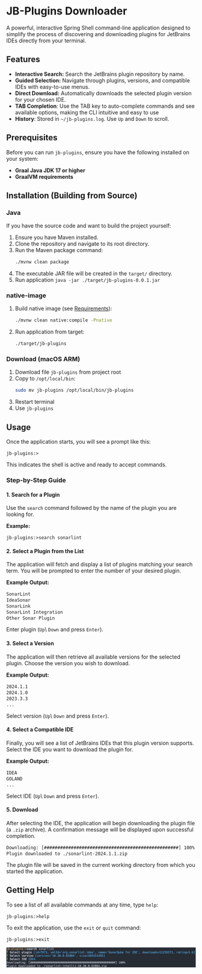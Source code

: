 # JB-Plugins Downloader

A powerful, interactive Spring Shell command-line application designed to simplify the process of discovering and downloading plugins for JetBrains IDEs directly from your terminal.

## Features

*   **Interactive Search:** Search the JetBrains plugin repository by name.
*   **Guided Selection:** Navigate through plugins, versions, and compatible IDEs with easy-to-use menus.
*   **Direct Download:** Automatically downloads the selected plugin version for your chosen IDE.
*   **TAB Completion**: Use the TAB key to auto-complete commands and see available options, making the CLI intuitive and easy to use 
*   **History**: Stored in `~/jb-plugins.log`. Use `Up` and `Down` to scroll.

## Prerequisites

Before you can run `jb-plugins`, ensure you have the following installed on your system:
*   **Graal Java JDK 17 or higher**
*   **GraalVM requirements**

## Installation (Building from Source)

### Java

If you have the source code and want to build the project yourself:

1.  Ensure you have Maven installed.
2.  Clone the repository and navigate to its root directory.
3.  Run the Maven package command:
    ```bash
    ./mvnw clean package
    ```
4.  The executable JAR file will be created in the `target/` directory.
5. Run application `java -jar ./target/jb-plugins-0.0.1.jar`

### native-image

1. Build native image (see [Requirements](#prerequisites)): 
    ```bash
    ./mvnw clean native:compile -Pnative
    ```
2. Run application from target:
   ```bash
   ./target/jb-plugins
   ```

### Download (macOS ARM)

1. Download file `jb-plugins` from project root
2. Copy to `/opt/local/bin`:
    ```bash
   sudo mv jb-plugins /opt/local/bin/jb-plugins
    ```
3. Restart terminal
4. Use `jb-plugins`

## Usage

Once the application starts, you will see a prompt like this:
```
jb-plugins:>
```
This indicates the shell is active and ready to accept commands.

### Step-by-Step Guide

#### 1. Search for a Plugin
Use the `search` command followed by the name of the plugin you are looking for.

**Example:**
```
jb-plugins:>search sonarlint
```

#### 2. Select a Plugin from the List
The application will fetch and display a list of plugins matching your search term. You will be prompted to enter the number of your desired plugin.

**Example Output:**
```
SonarLint
IdeaSonar
SonarLink
SonarLint Integration
Other Sonar Plugin
```
Enter plugin (`Up`\ `Down` and press `Enter`).

#### 3. Select a Version
The application will then retrieve all available versions for the selected plugin. Choose the version you wish to download.

**Example Output:**
```
2024.1.1
2024.1.0
2023.3.3
...
```
Select version (`Up`\ `Down` and press `Enter`).

#### 4. Select a Compatible IDE
Finally, you will see a list of JetBrains IDEs that this plugin version supports. Select the IDE you want to download the plugin for.

**Example Output:**
```
IDEA
GOLAND
...
```
Select IDE (`Up`\ `Down` and press `Enter`).

#### 5. Download
After selecting the IDE, the application will begin downloading the plugin file (a `.zip` archive). A confirmation message will be displayed upon successful completion.

```
Downloading: [##################################################] 100%
Plugin downloaded to ./sonarlint-2024.1.1.zip
```

The plugin file will be saved in the current working directory from which you started the application.

## Getting Help

To see a list of all available commands at any time, type `help`:
```
jb-plugins:>help
```

To exit the application, use the `exit` or `quit` command:
```
jb-plugins:>exit
```
<img src="./example.png" width="700"/>
